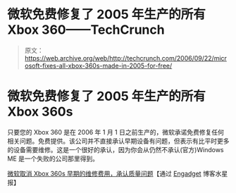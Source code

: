 # 微软免费修复了 2005 年生产的所有 Xbox 360——TechCrunch

> 原文：<https://web.archive.org/web/http://techcrunch.com/2006/09/22/microsoft-fixes-all-xbox-360s-made-in-2005-for-free/>

# 微软免费修复了 2005 年生产的所有 Xbox 360s

只要您的 Xbox 360 是在 2006 年 1 月 1 日之前生产的，微软承诺免费修复任何相关问题。免费提供。该公司并不直接承认早期设备有问题，但表示有比平时更多的设备需要维修。这是一个很好的承认，因为你会从仍然不承认(官方)Windows ME 是一个失败的公司那里得到。

[微软取消 Xbox 360s 早期的维修费用，承认质量问题](https://web.archive.org/web/20201129135738/http://blogs.mercurynews.com/aei/2006/09/microsoft_dismi.html)【通过 [Engadget](https://web.archive.org/web/20201129135738/http://www.engadget.com/2006/09/21/microsoft-offering-free-repairs-for-all-2005-xbox-360s/) 博客水星报】